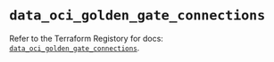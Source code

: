 # `data_oci_golden_gate_connections`

Refer to the Terraform Registory for docs: [`data_oci_golden_gate_connections`](https://registry.terraform.io/providers/oracle/oci/6.18.0/docs/data-sources/golden_gate_connections).
